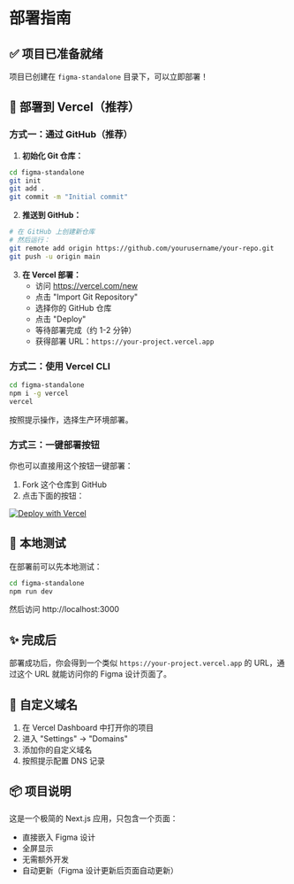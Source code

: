 # 部署指南

## ✅ 项目已准备就绪

项目已创建在 `figma-standalone` 目录下，可以立即部署！

## 🚀 部署到 Vercel（推荐）

### 方式一：通过 GitHub（推荐）

1. **初始化 Git 仓库：**
```bash
cd figma-standalone
git init
git add .
git commit -m "Initial commit"
```

2. **推送到 GitHub：**
```bash
# 在 GitHub 上创建新仓库
# 然后运行：
git remote add origin https://github.com/yourusername/your-repo.git
git push -u origin main
```

3. **在 Vercel 部署：**
   - 访问 https://vercel.com/new
   - 点击 "Import Git Repository"
   - 选择你的 GitHub 仓库
   - 点击 "Deploy"
   - 等待部署完成（约 1-2 分钟）
   - 获得部署 URL：`https://your-project.vercel.app`

### 方式二：使用 Vercel CLI

```bash
cd figma-standalone
npm i -g vercel
vercel
```

按照提示操作，选择生产环境部署。

### 方式三：一键部署按钮

你也可以直接用这个按钮一键部署：

1. Fork 这个仓库到 GitHub
2. 点击下面的按钮：

[![Deploy with Vercel](https://vercel.com/button)](https://vercel.com/new/clone?repository-url=https%3A%2F%2Fgithub.com%2Fyourusername%2Fyour-repo)

## 📝 本地测试

在部署前可以先本地测试：

```bash
cd figma-standalone
npm run dev
```

然后访问 http://localhost:3000

## ✨ 完成后

部署成功后，你会得到一个类似 `https://your-project.vercel.app` 的 URL，通过这个 URL 就能访问你的 Figma 设计页面了。

## 🔧 自定义域名

1. 在 Vercel Dashboard 中打开你的项目
2. 进入 "Settings" → "Domains"
3. 添加你的自定义域名
4. 按照提示配置 DNS 记录

## 📦 项目说明

这是一个极简的 Next.js 应用，只包含一个页面：
- 直接嵌入 Figma 设计
- 全屏显示
- 无需额外开发
- 自动更新（Figma 设计更新后页面自动更新）

